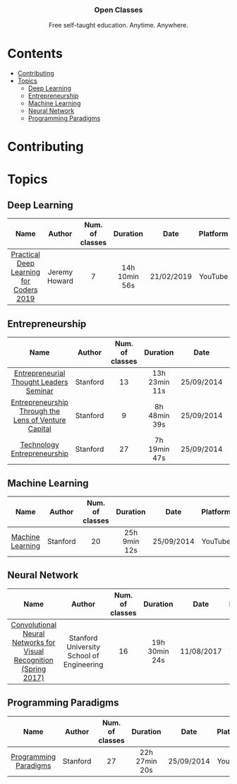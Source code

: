 <h3 align="center">Open Classes</h3>
<p align="center">
  Free self-taught education. Anytime. Anywhere.
</p>

# Contents
- [Contributing](#contributing)
- [Topics](#topics)
  - [Deep Learning](#deep-learning)
  - [Entrepreneurship](#entrepreneurship)
  - [Machine Learning](#machine-learning)
  - [Neural Network](#neural-network)
  - [Programming Paradigms](#programming-paradigms)

# Contributing

# Topics

## Deep Learning
| Name | Author | Num. of classes | Duration | Date | Platform |
| :---: | :---: | :---: | :---: | :---: | :---: |
| [Practical Deep Learning for Coders 2019](https://www.youtube.com/playlist?list=PLfYUBJiXbdtSIJb-Qd3pw0cqCbkGeS0xn) | Jeremy Howard | 7 | 14h 10min 56s | 21/02/2019 | YouTube |

## Entrepreneurship
| Name | Author | Num. of classes | Duration | Date | Platform |
| :---: | :---: | :---: | :---: | :---: | :---: |
| [Entrepreneurial Thought Leaders Seminar](https://www.youtube.com/playlist?list=PLE6D47E886AC2C62A) | Stanford | 13 | 13h 23min 11s | 25/09/2014 | YouTube |
| [Entrepreneurship Through the Lens of Venture Capital](https://www.youtube.com/playlist?list=PLD4B36B6CAFD3E907) | Stanford | 9 | 8h 48min 39s | 25/09/2014 | YouTube |
| [Technology Entrepreneurship](https://www.youtube.com/playlist?list=PLF6C0319C607DEDC1) | Stanford | 27 | 7h 19min 47s | 25/09/2014 | YouTube |

## Machine Learning
| Name | Author | Num. of classes | Duration | Date | Platform |
| :---: | :---: | :---: | :---: | :---: | :---: |
| [Machine Learning](https://www.youtube.com/playlist?list=PLA89DCFA6ADACE599) | Stanford | 20 | 25h 9min 12s | 25/09/2014 | YouTube |

## Neural Network
| Name | Author | Num. of classes | Duration | Date | Platform |
| :---: | :---: | :---: | :---: | :---: | :---: |
| [Convolutional Neural Networks for Visual Recognition (Spring 2017)](https://www.youtube.com/playlist?list=PL3FW7Lu3i5JvHM8ljYj-zLfQRF3EO8sYv) | Stanford University School of Engineering | 16 | 19h 30min 24s | 11/08/2017 | YouTube |

## Programming Paradigms
| Name | Author | Num. of classes | Duration | Date | Platform |
| :---: | :---: | :---: | :---: | :---: | :---: |
| [Programming Paradigms](https://www.youtube.com/playlist?list=PL9D558D49CA734A02) | Stanford | 27 | 22h 27min 20s | 25/09/2014 | YouTube |
